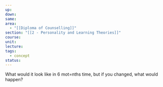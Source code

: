 ```yaml
---
up: 
down: 
same: 
area:
  - "[[Diploma of Counselling]]"
section: "[[2 - Personality and Learning Theories]]"
course: 
unit: 
lecture: 
tags:
  - concept
status:
---
```

What would it look like in 6 mot=nths time, but if you changed, what would happen?